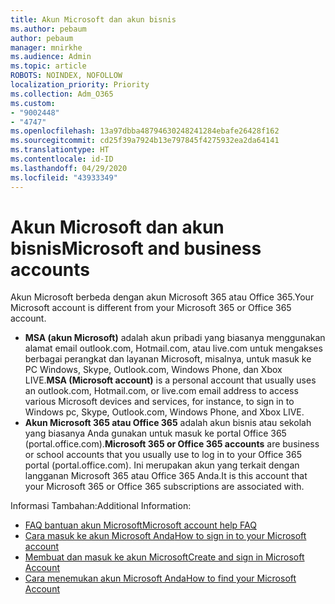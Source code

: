 ```yaml
---
title: Akun Microsoft dan akun bisnis
ms.author: pebaum
author: pebaum
manager: mnirkhe
ms.audience: Admin
ms.topic: article
ROBOTS: NOINDEX, NOFOLLOW
localization_priority: Priority
ms.collection: Adm_O365
ms.custom:
- "9002448"
- "4747"
ms.openlocfilehash: 13a97dbba48794630248241284ebafe26428f162
ms.sourcegitcommit: cd25f39a7924b13e797845f4275932ea2da64141
ms.translationtype: HT
ms.contentlocale: id-ID
ms.lasthandoff: 04/29/2020
ms.locfileid: "43933349"
---
```

# <a name="microsoft-and-business-accounts"></a><span data-ttu-id="ab179-102">Akun Microsoft dan akun bisnis</span><span class="sxs-lookup"><span data-stu-id="ab179-102">Microsoft and business accounts</span></span>

<span data-ttu-id="ab179-103">Akun Microsoft berbeda dengan akun Microsoft 365 atau Office 365.</span><span class="sxs-lookup"><span data-stu-id="ab179-103">Your Microsoft account is different from your Microsoft 365 or Office 365 account.</span></span>

- <span data-ttu-id="ab179-104">**MSA (akun Microsoft)** adalah akun pribadi yang biasanya menggunakan alamat email outlook.com, Hotmail.com, atau live.com untuk mengakses berbagai perangkat dan layanan Microsoft, misalnya, untuk masuk ke PC Windows, Skype, Outlook.com, Windows Phone, dan Xbox LIVE.</span><span class="sxs-lookup"><span data-stu-id="ab179-104">**MSA (Microsoft account)** is a personal account that usually uses an outlook.com, Hotmail.com, or live.com email address to access various Microsoft devices and services, for instance, to sign in to Windows pc, Skype, Outlook.com, Windows Phone, and Xbox LIVE.</span></span>
- <span data-ttu-id="ab179-105">**Akun Microsoft 365 atau Office 365** adalah akun bisnis atau sekolah yang biasanya Anda gunakan untuk masuk ke portal Office 365 (portal.office.com).</span><span class="sxs-lookup"><span data-stu-id="ab179-105">**Microsoft 365 or Office 365 accounts** are business or school accounts that you usually use to log in to your Office 365 portal (portal.office.com).</span></span> <span data-ttu-id="ab179-106">Ini merupakan akun yang terkait dengan langganan Microsoft 365 atau Office 365 Anda.</span><span class="sxs-lookup"><span data-stu-id="ab179-106">It is this account that your Microsoft 365 or Office 365 subscriptions are associated with.</span></span>

<span data-ttu-id="ab179-107">Informasi Tambahan:</span><span class="sxs-lookup"><span data-stu-id="ab179-107">Additional Information:</span></span>

- [<span data-ttu-id="ab179-108">FAQ bantuan akun Microsoft</span><span class="sxs-lookup"><span data-stu-id="ab179-108">Microsoft account help FAQ</span></span>](https://support.microsoft.com/hub/4294457/microsoft-account-help) 
- [<span data-ttu-id="ab179-109">Cara masuk ke akun Microsoft Anda</span><span class="sxs-lookup"><span data-stu-id="ab179-109">How to sign in to your Microsoft account</span></span>](https://support.microsoft.com/help/4028195/microsoft-account-how-to-sign-in)
- [<span data-ttu-id="ab179-110">Membuat dan masuk ke akun Microsoft</span><span class="sxs-lookup"><span data-stu-id="ab179-110">Create and sign in Microsoft Account</span></span>](https://account.microsoft.com/account)
- [<span data-ttu-id="ab179-111">Cara menemukan akun Microsoft Anda</span><span class="sxs-lookup"><span data-stu-id="ab179-111">How to find your Microsoft Account</span></span>](https://support.microsoft.com/help/13811/microsoft-account-how-to-find)
